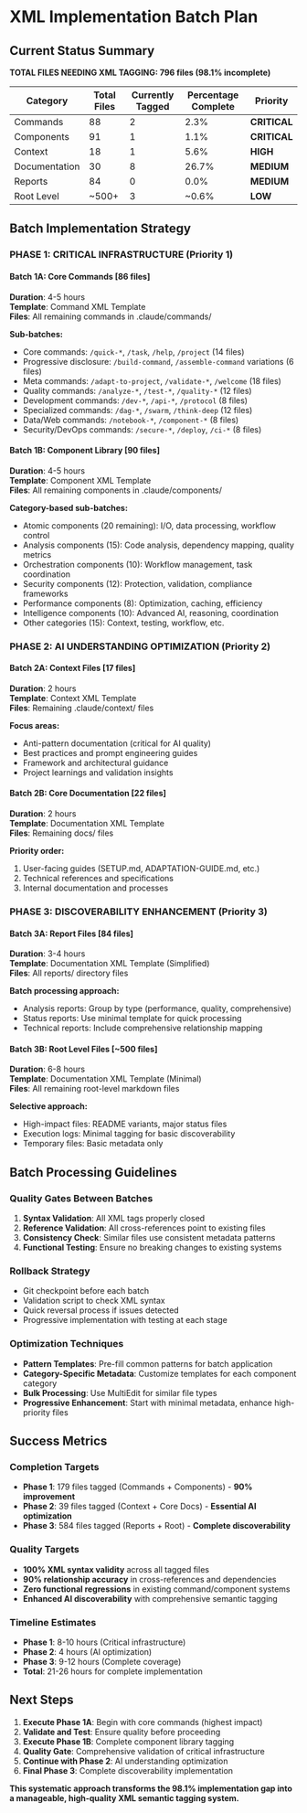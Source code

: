 # XML Implementation Batch Plan

## Current Status Summary

**TOTAL FILES NEEDING XML TAGGING: 796 files (98.1% incomplete)**

| Category | Total Files | Currently Tagged | Percentage Complete | Priority |
|----------|-------------|------------------|-------------------|----------|
| Commands | 88 | 2 | 2.3% | **CRITICAL** |
| Components | 91 | 1 | 1.1% | **CRITICAL** |
| Context | 18 | 1 | 5.6% | **HIGH** |
| Documentation | 30 | 8 | 26.7% | **MEDIUM** |
| Reports | 84 | 0 | 0.0% | **MEDIUM** |
| Root Level | ~500+ | 3 | ~0.6% | **LOW** |

## Batch Implementation Strategy

### **PHASE 1: CRITICAL INFRASTRUCTURE (Priority 1)**

#### **Batch 1A: Core Commands** [86 files]
**Duration**: 4-5 hours  
**Template**: Command XML Template  
**Files**: All remaining commands in .claude/commands/

**Sub-batches:**
- Core commands: `/quick-*`, `/task`, `/help`, `/project` (14 files)
- Progressive disclosure: `/build-command`, `/assemble-command` variations (6 files)  
- Meta commands: `/adapt-to-project`, `/validate-*`, `/welcome` (18 files)
- Quality commands: `/analyze-*`, `/test-*`, `/quality-*` (12 files)
- Development commands: `/dev-*`, `/api-*`, `/protocol` (8 files)
- Specialized commands: `/dag-*`, `/swarm`, `/think-deep` (12 files)
- Data/Web commands: `/notebook-*`, `/component-*` (8 files)
- Security/DevOps commands: `/secure-*`, `/deploy`, `/ci-*` (8 files)

#### **Batch 1B: Component Library** [90 files]
**Duration**: 4-5 hours  
**Template**: Component XML Template  
**Files**: All remaining components in .claude/components/

**Category-based sub-batches:**
- Atomic components (20 remaining): I/O, data processing, workflow control
- Analysis components (15): Code analysis, dependency mapping, quality metrics  
- Orchestration components (10): Workflow management, task coordination
- Security components (12): Protection, validation, compliance frameworks
- Performance components (8): Optimization, caching, efficiency
- Intelligence components (10): Advanced AI, reasoning, coordination
- Other categories (15): Context, testing, workflow, etc.

### **PHASE 2: AI UNDERSTANDING OPTIMIZATION (Priority 2)**

#### **Batch 2A: Context Files** [17 files]
**Duration**: 2 hours  
**Template**: Context XML Template  
**Files**: Remaining .claude/context/ files

**Focus areas:**
- Anti-pattern documentation (critical for AI quality)
- Best practices and prompt engineering guides
- Framework and architectural guidance
- Project learnings and validation insights

#### **Batch 2B: Core Documentation** [22 files]
**Duration**: 2 hours  
**Template**: Documentation XML Template  
**Files**: Remaining docs/ files

**Priority order:**
1. User-facing guides (SETUP.md, ADAPTATION-GUIDE.md, etc.)
2. Technical references and specifications
3. Internal documentation and processes

### **PHASE 3: DISCOVERABILITY ENHANCEMENT (Priority 3)**

#### **Batch 3A: Report Files** [84 files]
**Duration**: 3-4 hours  
**Template**: Documentation XML Template (Simplified)  
**Files**: All reports/ directory files

**Batch processing approach:**
- Analysis reports: Group by type (performance, quality, comprehensive)
- Status reports: Use minimal template for quick processing
- Technical reports: Include comprehensive relationship mapping

#### **Batch 3B: Root Level Files** [~500 files]
**Duration**: 6-8 hours  
**Template**: Documentation XML Template (Minimal)  
**Files**: All remaining root-level markdown files

**Selective approach:**
- High-impact files: README variants, major status files
- Execution logs: Minimal tagging for basic discoverability
- Temporary files: Basic metadata only

## Batch Processing Guidelines

### **Quality Gates Between Batches**
1. **Syntax Validation**: All XML tags properly closed
2. **Reference Validation**: All cross-references point to existing files
3. **Consistency Check**: Similar files use consistent metadata patterns
4. **Functional Testing**: Ensure no breaking changes to existing systems

### **Rollback Strategy**
- Git checkpoint before each batch
- Validation script to check XML syntax
- Quick reversal process if issues detected
- Progressive implementation with testing at each stage

### **Optimization Techniques**
- **Pattern Templates**: Pre-fill common patterns for batch application
- **Category-Specific Metadata**: Customize templates for each component category
- **Bulk Processing**: Use MultiEdit for similar file types
- **Progressive Enhancement**: Start with minimal metadata, enhance high-priority files

## Success Metrics

### **Completion Targets**
- **Phase 1**: 179 files tagged (Commands + Components) - **90% improvement**
- **Phase 2**: 39 files tagged (Context + Core Docs) - **Essential AI optimization**  
- **Phase 3**: 584 files tagged (Reports + Root) - **Complete discoverability**

### **Quality Targets**
- **100% XML syntax validity** across all tagged files
- **90% relationship accuracy** in cross-references and dependencies
- **Zero functional regressions** in existing command/component systems
- **Enhanced AI discoverability** with comprehensive semantic tagging

### **Timeline Estimates**
- **Phase 1**: 8-10 hours (Critical infrastructure)
- **Phase 2**: 4 hours (AI optimization)  
- **Phase 3**: 9-12 hours (Complete coverage)
- **Total**: 21-26 hours for complete implementation

## Next Steps

1. **Execute Phase 1A**: Begin with core commands (highest impact)
2. **Validate and Test**: Ensure quality before proceeding
3. **Execute Phase 1B**: Complete component library tagging
4. **Quality Gate**: Comprehensive validation of critical infrastructure
5. **Continue with Phase 2**: AI understanding optimization
6. **Final Phase 3**: Complete discoverability implementation

**This systematic approach transforms the 98.1% implementation gap into a manageable, high-quality XML semantic tagging system.**